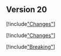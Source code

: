 
## Version 20

[!include["Changes"](./_changes.00.00.md)]

[!include["Changes"](./_changes.00.01.md)]

[!include["Breaking"](./_brc20.00.md)]
